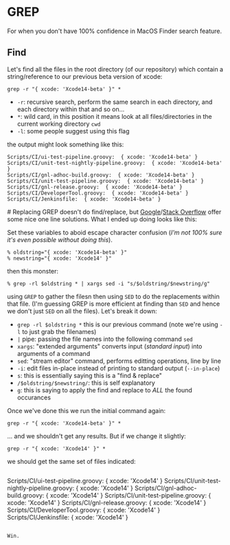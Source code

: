 # GREP
For when you don't have 100% confidence in MacOS Finder search feature.

## Find
Let's find all the files in the root directory (of our repository) which contain a string/reference to our previous beta version of xcode:
```
grep -r "{ xcode: 'Xcode14-beta' }" *
```

* `-r`: recursive search, perform the same search in each directory, and each directory within that and so on...
* `*`: wild card, in this position it means look at all files/directories in the current working directory `cwd`
* `-l`: some people suggest using this flag

the output might look something like this:
```
Scripts/CI/ui-test-pipeline.groovy:  { xcode: 'Xcode14-beta' }
Scripts/CI/unit-test-nightly-pipeline.groovy:  { xcode: 'Xcode14-beta' }
Scripts/CI/gnl-adhoc-build.groovy:  { xcode: 'Xcode14-beta' }
Scripts/CI/unit-test-pipeline.groovy:  { xcode: 'Xcode14-beta' }
Scripts/CI/gnl-release.groovy:  { xcode: 'Xcode14-beta' }
Scripts/CI/DeveloperTool.groovy:  { xcode: 'Xcode14-beta' }
Scripts/CI/Jenkinsfile:  { xcode: 'Xcode14-beta' }
```

# Replacing
GREP doesn't do find/replace, but [Google](https://Google.com)/[Stack Overflow](https://stackoverflow.com/) offer some nice one line solutions. What I ended up doing looks like this:

Set these variables to aboid escape character confusion (_I'm not 100% sure it's even possible without doing this_).
```
% oldstring="{ xcode: 'Xcode14-beta' }"
% newstring="{ xcode: 'Xcode14' }"
```

then this monster:

```
% grep -rl $oldstring * | xargs sed -i "s/$oldstring/$newstring/g"
```

using `GREP` to gather the filesn then using `SED` to do the replacements within that file. (I'm guessing GREP is more efficient at finding than `SED` and hence we don't just `SED` on all the files). Let's break it down:

* `grep -rl $oldstring *` this is our previous command (note we're using `-l` to just grab the filenames)
* `|` pipe: passing the file names into the following command `sed`
* `xargs`: "extended arguments" converts input (_standard input_) into arguments of a command
* `sed`: "stream editor" command, performs editting operations, line by line
* `-i`: edit files in-place instead of printing to standard output (`--in-place`)
* `s`: this is essentially saying this is a "find & replace"
* `/$oldstring/$newstring/`: this is self explanatory
* `g`: this is saying to apply the find and replace to *ALL* the found occurances

Once we've done this we run the initial command again:
```
grep -r "{ xcode: 'Xcode14-beta' }" *
```
... and we shouldn't get any results.
But if we change it slightly: 
```
grep -r "{ xcode: 'Xcode14' }" *
```
we should get the same set of files indicated:
```
```
Scripts/CI/ui-test-pipeline.groovy:  { xcode: 'Xcode14' }
Scripts/CI/unit-test-nightly-pipeline.groovy:  { xcode: 'Xcode14' }
Scripts/CI/gnl-adhoc-build.groovy:  { xcode: 'Xcode14' }
Scripts/CI/unit-test-pipeline.groovy:  { xcode: 'Xcode14' }
Scripts/CI/gnl-release.groovy:  { xcode: 'Xcode14' }
Scripts/CI/DeveloperTool.groovy:  { xcode: 'Xcode14' }
Scripts/CI/Jenkinsfile:  { xcode: 'Xcode14' }
```

Win.